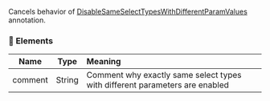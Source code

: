 Cancels behavior of [DisableSameSelectTypesWithDifferentParamValues](./@DisableSameSelectTypesWithDifferentParamValues) annotation.

### :wrench: Elements 
|Name     |Type    | Meaning                                                                   |
| --------|:------:|:--------------------------------------------------------------------------|
| comment | String |Comment why exactly same select types with different parameters are enabled|